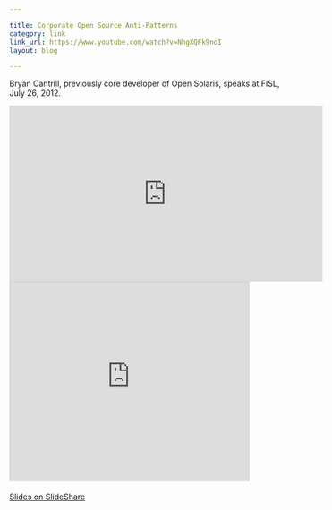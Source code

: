 ```yaml
---

title: Corporate Open Source Anti-Patterns
category: link
link_url: https://www.youtube.com/watch?v=NhgXQFk9noI
layout: blog

---
```


Bryan Cantrill, previously core developer of Open Solaris, speaks at FISL, July 26, 2012.

<iframe width="560" height="315" src="http://www.youtube.com/embed/NhgXQFk9noI?rel=0" frameborder="0" allowfullscreen="true"> </iframe>

<iframe src="http://www.slideshare.net/slideshow/embed_code/13767232" width="427" height="356" frameborder="0" marginwidth="0" marginheight="0" scrolling="no" style="border:1px solid #CCC;border-width:1px 1px 0;margin-bottom:5px" allowfullscreen="true"> </iframe>

[Slides on SlideShare](http://www.slideshare.net/bcantrill/corporate-open-source-antipatterns)
